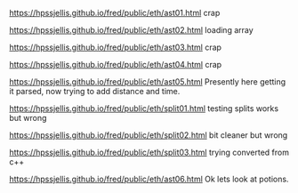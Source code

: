



https://hpssjellis.github.io/fred/public/eth/ast01.html     crap

https://hpssjellis.github.io/fred/public/eth/ast02.html      loading array

https://hpssjellis.github.io/fred/public/eth/ast03.html     crap

https://hpssjellis.github.io/fred/public/eth/ast04.html     crap

https://hpssjellis.github.io/fred/public/eth/ast05.html     Presently here getting it parsed, now trying to add distance and time. 

https://hpssjellis.github.io/fred/public/eth/split01.html  testing splits works but wrong

https://hpssjellis.github.io/fred/public/eth/split02.html  bit cleaner   but wrong

https://hpssjellis.github.io/fred/public/eth/split03.html  trying converted from c++

https://hpssjellis.github.io/fred/public/eth/ast06.html  Ok lets look at potions.



